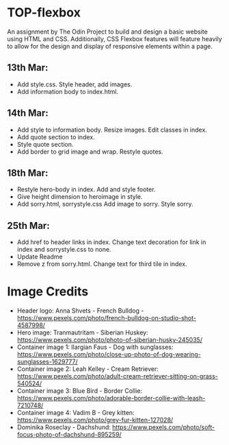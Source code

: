 # TOP-flexbox
An assignment by The Odin Project to build and design a basic website using HTML and CSS. Additionally, CSS Flexbox features will feature heavily to allow for the design  and display of responsive elements within a page.

## 13th Mar:	
* Add style.css. Style header, add images.
* Add information body to index.html.
## 14th Mar:
* Add style to information body. Resize images. Edit classes in index.
* Add quote section to index.
* Style quote section.
* Add border to grid image and wrap. Restyle quotes.
## 18th Mar:
* Restyle hero-body in index. Add and style footer.
* Give height dimension to heroimage in style.
* Add sorry.html, sorrystyle.css Add image to sorry. Style sorry.
## 25th Mar:
* Add href to header links in index. Change text decoration for link in index and sorrystyle.css to none.
* Update Readme
* Remove z from sorry.html. Change text for third tile in index.

# Image Credits
* Header logo: Anna Shvets - French Bulldog - https://www.pexels.com/photo/french-bulldog-on-studio-shot-4587998/
* Hero image: Tranmautritam - Siberian Huskey: https://www.pexels.com/photo/photo-of-siberian-husky-245035/
* Container image 1: Ilargian Faus - Dog with sunglasses: https://www.pexels.com/photo/close-up-photo-of-dog-wearing-sunglasses-1629777/
* Container image 2: Leah Kelley - Cream Retriever: https://www.pexels.com/photo/adult-cream-retriever-sitting-on-grass-540524/
* Container image 3: Blue Bird - Border Collie: https://www.pexels.com/photo/adorable-border-collie-with-leash-7210748/
* Container image 4: Vadim B - Grey kitten: https://www.pexels.com/photo/grey-fur-kitten-127028/
* Dominika Roseclay - Dachshund: https://www.pexels.com/photo/soft-focus-photo-of-dachshund-895259/
